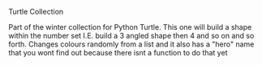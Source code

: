 Turtle Collection

Part of the winter collection for Python Turtle. This one will build a shape within the number set I.E. build a 3 angled shape then 4 and so on and so forth.
Changes colours randomly from a list and it also has a "hero" name that you wont find out because there isnt a function to do that yet
